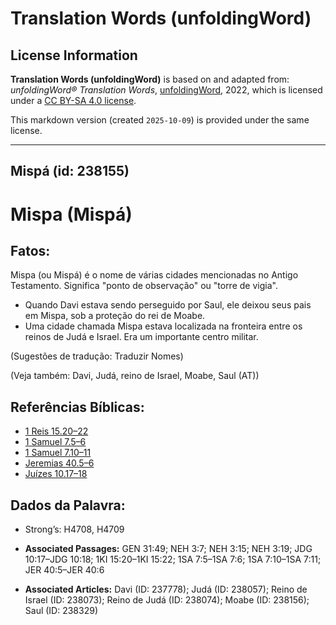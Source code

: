 # Translation Words (unfoldingWord)

## License Information

**Translation Words (unfoldingWord)** is based on and adapted from: _unfoldingWord® Translation Words_, [unfoldingWord](https://unfoldingword.org/utw), 2022, which is licensed under a [CC BY-SA 4.0 license](https://creativecommons.org/licenses/by-sa/4.0/legalcode.en).

This markdown version (created `2025-10-09`) is provided under the same license.



--------------------------------

## Mispá (id: 238155)

Mispa (Mispá)
=============

Fatos:
------

Mispa (ou Mispá) é o nome de várias cidades mencionadas no Antigo Testamento. Significa "ponto de observação" ou "torre de vigia".

* Quando Davi estava sendo perseguido por Saul, ele deixou seus pais em Mispa, sob a proteção do rei de Moabe.
* Uma cidade chamada Mispa estava localizada na fronteira entre os reinos de Judá e Israel. Era um importante centro militar.

(Sugestões de tradução: Traduzir Nomes)

(Veja também: Davi, Judá, reino de Israel, Moabe, Saul (AT))

Referências Bíblicas:
---------------------

* [1 Reis 15\.20–22](https://ref.ly/1Kgs15:20-1Kgs15:22)
* [1 Samuel 7\.5–6](https://ref.ly/1Sam7:5-1Sam7:6)
* [1 Samuel 7\.10–11](https://ref.ly/1Sam7:10-1Sam7:11)
* [Jeremias 40\.5–6](https://ref.ly/Jer40:5-Jer40:6)
* [Juízes 10\.17–18](https://ref.ly/Judg10:17-Judg10:18)

Dados da Palavra:
-----------------

* Strong’s: H4708, H4709

* **Associated Passages:** GEN 31:49; NEH 3:7; NEH 3:15; NEH 3:19; JDG 10:17–JDG 10:18; 1KI 15:20–1KI 15:22; 1SA 7:5–1SA 7:6; 1SA 7:10–1SA 7:11; JER 40:5–JER 40:6
* **Associated Articles:** Davi (ID: 237778); Judá (ID: 238057); Reino de Israel (ID: 238073); Reino de Judá (ID: 238074); Moabe (ID: 238156); Saul (ID: 238329)

